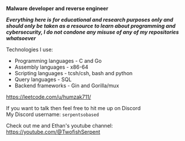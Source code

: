 **Malware developer and reverse engineer**

***Everything here is for educational and research purposes only and should only be taken as 
a resource to learn about programming and cybersecurity, I do not condone any misuse of any of my
repositories whatsoever***

Technologies I use:<br>
- Programming languages - C and Go
- Assembly languages - x86-64 
- Scripting languages - tcsh/csh, bash and python
- Query languages - SQL
- Backend frameworks - Gin and Gorilla/mux

https://leetcode.com/u/humzak711/

If you want to talk then feel free to hit me up on Discord<br>
My Discord username: `serpentsobased`

Check out me and Ethan's youtube channel: https://youtube.com/@TwofishSerpent

